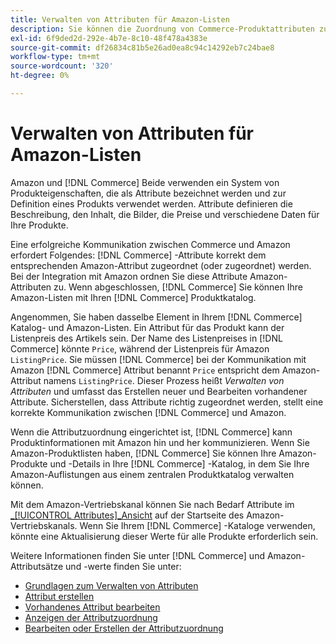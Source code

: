 ```yaml
---
title: Verwalten von Attributen für Amazon-Listen
description: Sie können die Zuordnung von Commerce-Produktattributen zu den Amazon-Attributen verwalten, um genaue Produktinformationen zwischen den Systemen sicherzustellen.
exl-id: 6f9ded2d-292e-4b7e-8c10-48f478a4383e
source-git-commit: df26834c81b5e26ad0ea8c94c14292eb7c24bae8
workflow-type: tm+mt
source-wordcount: '320'
ht-degree: 0%

---
```


# Verwalten von Attributen für Amazon-Listen

Amazon und [!DNL Commerce] Beide verwenden ein System von Produkteigenschaften, die als Attribute bezeichnet werden und zur Definition eines Produkts verwendet werden. Attribute definieren die Beschreibung, den Inhalt, die Bilder, die Preise und verschiedene Daten für Ihre Produkte.

Eine erfolgreiche Kommunikation zwischen Commerce und Amazon erfordert Folgendes: [!DNL Commerce] -Attribute korrekt dem entsprechenden Amazon-Attribut zugeordnet (oder zugeordnet) werden. Bei der Integration mit Amazon ordnen Sie diese Attribute Amazon-Attributen zu. Wenn abgeschlossen, [!DNL Commerce] Sie können Ihre Amazon-Listen mit Ihren [!DNL Commerce] Produktkatalog.

Angenommen, Sie haben dasselbe Element in Ihrem [!DNL Commerce] Katalog- und Amazon-Listen. Ein Attribut für das Produkt kann der Listenpreis des Artikels sein. Der Name des Listenpreises in [!DNL Commerce] könnte `Price`, während der Listenpreis für Amazon `ListingPrice`. Sie müssen [!DNL Commerce] bei der Kommunikation mit Amazon [!DNL Commerce] Attribut benannt `Price` entspricht dem Amazon-Attribut namens `ListingPrice`. Dieser Prozess heißt _Verwalten von Attributen_ und umfasst das Erstellen neuer und Bearbeiten vorhandener Attribute. Sicherstellen, dass Attribute richtig zugeordnet werden, stellt eine korrekte Kommunikation zwischen [!DNL Commerce] und Amazon.

Wenn die Attributzuordnung eingerichtet ist, [!DNL Commerce] kann Produktinformationen mit Amazon hin und her kommunizieren. Wenn Sie Amazon-Produktlisten haben, [!DNL Commerce] Sie können Ihre Amazon-Produkte und -Details in Ihre [!DNL Commerce] -Katalog, in dem Sie Ihre Amazon-Auflistungen aus einem zentralen Produktkatalog verwalten können.

Mit dem Amazon-Vertriebskanal können Sie nach Bedarf Attribute im [_[!UICONTROL Attributes]_Ansicht](./attributes-view.md) auf der Startseite des Amazon-Vertriebskanals. Wenn Sie Ihrem [!DNL Commerce] -Kataloge verwenden, könnte eine Aktualisierung dieser Werte für alle Produkte erforderlich sein.

Weitere Informationen finden Sie unter [!DNL Commerce] und Amazon-Attributsätze und -werte finden Sie unter:

- [Grundlagen zum Verwalten von Attributen](https://experienceleague.adobe.com/docs/commerce-admin/catalog/product-attributes/product-attributes.html)
- [Attribut erstellen](./creating-attributes.md#create-an-attribute)
- [Vorhandenes Attribut bearbeiten](./creating-attributes.md#edit-an-attribute)
- [Anzeigen der Attributzuordnung](./amazon-matching-attributes-values.md)
- [Bearbeiten oder Erstellen der Attributzuordnung](./amazon-manually-update-incomplete-listing.md)
